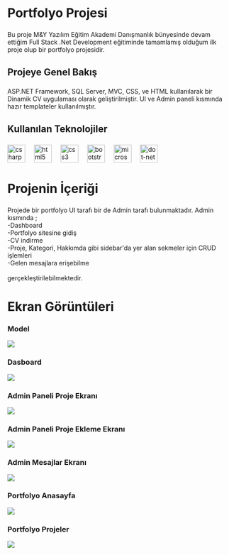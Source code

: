 <h1 align="left">Portfolyo Projesi</h1>

###

<p align="left">Bu proje M&Y Yazılım Eğitim Akademi Danışmanlık bünyesinde devam ettiğim Full Stack .Net Development eğitiminde tamamlamış olduğum ilk proje olup bir portfolyo projesidir.</p>

###

<h2 align="left">Projeye Genel Bakış</h2>

###

<p align="left">ASP.NET Framework, SQL Server, MVC, CSS, ve HTML kullanılarak bir Dinamik CV uygulaması olarak geliştirilmiştir. UI ve Admin paneli kısmında hazır templateler kullanılmıştır.</p>

###

<h2 align="left">Kullanılan Teknolojiler</h2>

###

<div align="left">
  <img src="https://cdn.jsdelivr.net/gh/devicons/devicon/icons/csharp/csharp-original.svg" height="40" alt="csharp logo"  />
  <img width="12" />
  <img src="https://cdn.jsdelivr.net/gh/devicons/devicon/icons/html5/html5-original.svg" height="40" alt="html5 logo"  />
  <img width="12" />
  <img src="https://cdn.jsdelivr.net/gh/devicons/devicon/icons/css3/css3-original.svg" height="40" alt="css3 logo"  />
  <img width="12" />
  <img src="https://cdn.jsdelivr.net/gh/devicons/devicon/icons/bootstrap/bootstrap-original.svg" height="40" alt="bootstrap logo"  />
  <img width="12" />
  <img src="https://cdn.jsdelivr.net/gh/devicons/devicon/icons/microsoftsqlserver/microsoftsqlserver-plain.svg" height="40" alt="microsoftsqlserver logo"  />
  <img width="12" />
  <img src="https://cdn.jsdelivr.net/gh/devicons/devicon/icons/dot-net/dot-net-original.svg" height="40" alt="dot-net logo"  />
</div>

###

<h1 align="left">Projenin İçeriği</h1>

###

<p align="left">Projede bir portfolyo UI tarafı bir de Admin tarafı bulunmaktadır. Admin kısmında ;<br>-Dashboard<br>-Portfolyo sitesine gidiş<br>-CV indirme<br>-Proje, Kategori, Hakkımda gibi sidebar'da yer alan sekmeler için CRUD işlemleri<br>-Gelen mesajlara erişebilme<br><br>gerçekleştirilebilmektedir.</p>


###

<h1 align="left">Ekran Görüntüleri</h1>
<h3 align="left"> Model </h3>
 <img src="https://raw.githubusercontent.com/gulsaharslan/portfolio-project/main/ReadMeImage/ModelDiagram.jpg"  />

 <h3 align="left"> Dasboard </h3>
 <img src="https://raw.githubusercontent.com/gulsaharslan/portfolio-project/main/ReadMeImage/Dasboard.jpg"  />

  <h3 align="left"> Admin Paneli Proje Ekranı </h3>
 <img src="https://raw.githubusercontent.com/gulsaharslan/portfolio-project/main/ReadMeImage/ProjectAdmin.jpg"  />
 
  <h3 align="left"> Admin Paneli Proje Ekleme Ekranı </h3>
 <img src="https://raw.githubusercontent.com/gulsaharslan/portfolio-project/main/ReadMeImage/CreateProject.jpg"  />
 
  <h3 align="left"> Admin Mesajlar Ekranı </h3>
 <img src="https://raw.githubusercontent.com/gulsaharslan/portfolio-project/main/ReadMeImage/Contact.jpg"  />
 
  <h3 align="left"> Portfolyo Anasayfa </h3>
 <img src="https://raw.githubusercontent.com/gulsaharslan/portfolio-project/main/ReadMeImage/Feature.jpg"  />

 <h3 align="left"> Portfolyo Projeler </h3>
 <img src="https://raw.githubusercontent.com/gulsaharslan/portfolio-project/main/ReadMeImage/Projects.jpg"  />
 
